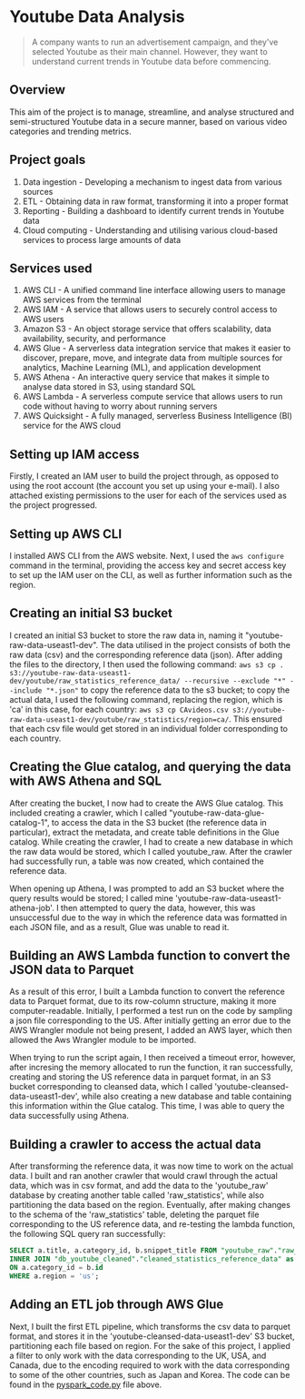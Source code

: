 # Youtube Data Analysis
> A company wants to run an advertisement campaign, and they've selected Youtube as their main channel. However, they want to understand current trends in Youtube data before commencing.

## Overview
This aim of the project is to manage, streamline, and analyse structured and semi-structured Youtube data in a secure manner, based on various video categories and trending metrics.

## Project goals
1. Data ingestion - Developing a mechanism to ingest data from various sources
2. ETL - Obtaining data in raw format, transforming it into a proper format
3. Reporting - Building a dashboard to identify current trends in Youtube data
4. Cloud computing - Understanding and utilising various cloud-based services to process large amounts of data

## Services used
1. AWS CLI - A unified command line interface allowing users to manage AWS services from the terminal
2. AWS IAM - A service that allows users to securely control access to AWS users
3. Amazon S3 - An object storage service that offers scalability, data availability, security, and performance
4. AWS Glue - A serverless data integration service that makes it easier to discover, prepare, move, and integrate data from multiple sources for analytics, Machine Learning (ML), and application development
5. AWS Athena - An interactive query service that makes it simple to analyse data stored in S3, using standard SQL
6. AWS Lambda - A serverless compute service that allows users to run code without having to worry about running servers
7. AWS Quicksight - A fully managed, serverless Business Intelligence (BI) service for the AWS cloud

## Setting up IAM access
Firstly, I created an IAM user to build the project through, as opposed to using the root account (the account you set up using your e-mail). I also attached existing permissions to the user for each of the services used as the project progressed.

## Setting up AWS CLI
I installed AWS CLI from the AWS website. Next, I used the `aws configure` command in the terminal, providing the access key and secret access key to set up the IAM user on the CLI, as well as further information such as the region.

## Creating an initial S3 bucket
I created an initial S3 bucket to store the raw data in, naming it "youtube-raw-data-useast1-dev". The data utilised in the project consists of both the raw data (csv) and the corresponding reference data (json). After adding the files to the directory, I then used the following command: `aws s3 cp . s3://youtube-raw-data-useast1-dev/youtube/raw_statistics_reference_data/ --recursive --exclude "*" --include "*.json"` to copy the reference data to the s3 bucket; to copy the actual data, I used the following command, replacing the region, which is 'ca' in this case, for each country: `aws s3 cp CAvideos.csv s3://youtube-raw-data-useast1-dev/youtube/raw_statistics/region=ca/`. This ensured that each csv file would get stored in an individual folder corresponding to each country. 

## Creating the Glue catalog, and querying the data with AWS Athena and SQL
After creating the bucket, I now had to create the AWS Glue catalog. This included creating a crawler, which I called "youtube-raw-data-glue-catalog-1", to access the data in the S3 bucket (the reference data in particular), extract the metadata, and create table definitions in the Glue catalog. While creating the crawler, I had to create a new database in which the raw data would be stored, which I called youtube_raw. After the crawler had successfully run, a table was now created, which contained the reference data.

When opening up Athena, I was prompted to add an S3 bucket where the query results would be stored; I called mine 'youtube-raw-data-useast1-athena-job'. I then attempted to query the data, however, this was unsuccessful due to the way in which the reference data was formatted in each JSON file, and as a result, Glue was unable to read it.

## Building an AWS Lambda function to convert the JSON data to Parquet
As a result of this error, I built a Lambda function to convert the reference data to Parquet format, due to its row-column structure, making it more computer-readable. Initially, I performed a test run on the code by sampling a json file corresponding to the US. After initially getting an error due to the AWS Wrangler module not being present, I added an AWS layer, which then allowed the Aws Wrangler module to be imported. 

When trying to run the script again, I then received a timeout error, however, after incresing the memory allocated to run the function, it ran successfully, creating and storing the US reference data in parquet format, in an S3 bucket corresponding to cleansed data, which I called 'youtube-cleansed-data-useast1-dev', while also creating a new database and table containing this information within the Glue catalog. This time, I was able to query the data successfully using Athena.

## Building a crawler to access the actual data
After transforming the reference data, it was now time to work on the actual data. I built and ran another crawler that would crawl through the actual data, which was in csv format, and add the data to the 'youtube_raw' database by creating another table called 'raw_statistics', while also partitioning the data based on the region. Eventually, after making changes to the schema of the 'raw_statistics' table, deleting the parquet file corresponding to the US reference data, and re-testing the lambda function, the following SQL query ran successfully:

```sql 
SELECT a.title, a.category_id, b.snippet_title FROM "youtube_raw"."raw_statistics" as a
INNER JOIN "db_youtube_cleaned"."cleaned_statistics_reference_data" as b
ON a.category_id = b.id
WHERE a.region = 'us';
```

## Adding an ETL job through AWS Glue
Next, I built the first ETL pipeline, which transforms the csv data to parquet format, and stores it in the 'youtube-cleansed-data-useast1-dev' S3 bucket, partitioning each file based on region. For the sake of this project, I applied a filter to only work with the data corresponding to the UK, USA, and Canada, due to the encoding required to work with the data corresponding to some of the other countries, such as Japan and Korea. The code can be found in the [pyspark_code.py](https://github.com/HarshShah2812/youtube-data-analysis/blob/main/pyspark_code.py) file above.